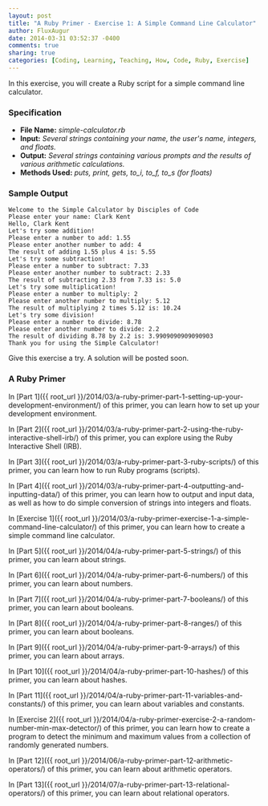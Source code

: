 ```yaml
---
layout: post
title: "A Ruby Primer - Exercise 1: A Simple Command Line Calculator"
author: FluxAugur
date: 2014-03-31 03:52:37 -0400
comments: true
sharing: true
categories: [Coding, Learning, Teaching, How, Code, Ruby, Exercise]
---
```

In this exercise, you will create a Ruby script for a simple command line calculator.

### Specification
- **File Name:** *simple-calculator.rb*
- **Input:** *Several strings containing your name, the user's name, integers, and floats.*
- **Output:** *Several strings containing various prompts and the results of various arithmetic calculations.*
- **Methods Used:** *puts, print, gets, to_i, to_f, to_s (for floats)*

### Sample Output
``` text
Welcome to the Simple Calculator by Disciples of Code
Please enter your name: Clark Kent
Hello, Clark Kent
Let's try some addition!
Please enter a number to add: 1.55
Please enter another number to add: 4
The result of adding 1.55 plus 4 is: 5.55
Let's try some subtraction!
Please enter a number to subtract: 7.33
Please enter another number to subtract: 2.33
The result of subtracting 2.33 from 7.33 is: 5.0
Let's try some multiplication!
Please enter a number to multiply: 2
Please enter another number to multiply: 5.12
The result of multiplying 2 times 5.12 is: 10.24
Let's try some division!
Please enter a number to divide: 8.78
Please enter another number to divide: 2.2
The result of dividing 8.78 by 2.2 is: 3.9909090909090903
Thank you for using the Simple Calculator!
```

Give this exercise a try. A solution will be posted soon.

### A Ruby Primer

In [Part 1]({{ root_url }}/2014/03/a-ruby-primer-part-1-setting-up-your-development-environment/) of this primer, you can learn how to set up your development environment.

In [Part 2]({{ root_url }}/2014/03/a-ruby-primer-part-2-using-the-ruby-interactive-shell-irb/) of this primer, you can explore using the Ruby Interactive Shell (IRB).

In [Part 3]({{ root_url }}/2014/03/a-ruby-primer-part-3-ruby-scripts/) of this primer, you can learn how to run Ruby programs (scripts).

In [Part 4]({{ root_url }}/2014/03/a-ruby-primer-part-4-outputting-and-inputting-data/) of this primer, you can learn how to output and input data, as well as how to do simple conversion of strings into integers and floats.

In [Exercise 1]({{ root_url }}/2014/03/a-ruby-primer-exercise-1-a-simple-command-line-calculator/) of this primer, you can learn how to create a simple command line calculator.

In [Part 5]({{ root_url }}/2014/04/a-ruby-primer-part-5-strings/) of this primer, you can learn about strings.

In [Part 6]({{ root_url }}/2014/04/a-ruby-primer-part-6-numbers/) of this primer, you can learn about numbers.

In [Part 7]({{ root_url }}/2014/04/a-ruby-primer-part-7-booleans/) of this primer, you can learn about booleans.

In [Part 8]({{ root_url }}/2014/04/a-ruby-primer-part-8-ranges/) of this primer, you can learn about booleans.

In [Part 9]({{ root_url }}/2014/04/a-ruby-primer-part-9-arrays/) of this primer, you can learn about arrays.

In [Part 10]({{ root_url }}/2014/04/a-ruby-primer-part-10-hashes/) of this primer, you can learn about hashes.

In [Part 11]({{ root_url }}/2014/04/a-ruby-primer-part-11-variables-and-constants/) of this primer, you can learn about variables and constants.

In [Exercise 2]({{ root_url }}/2014/04/a-ruby-primer-exercise-2-a-random-number-min-max-detector/) of this primer, you can learn how to create a program to detect the minimum and maximum values from a collection of randomly generated numbers.

In [Part 12]({{ root_url }}/2014/06/a-ruby-primer-part-12-arithmetic-operators/) of this primer, you can learn about arithmetic operators.

In [Part 13]({{ root_url }}/2014/07/a-ruby-primer-part-13-relational-operators/) of this primer, you can learn about relational operators.